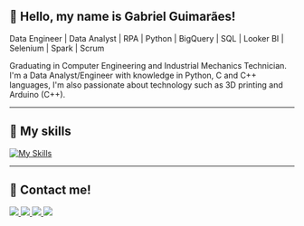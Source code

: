 ## 💜 Hello, my name is Gabriel Guimarães!

Data Engineer | Data Analyst | RPA | Python | BigQuery | SQL | Looker BI | Selenium | Spark | Scrum

Graduating in Computer Engineering and Industrial Mechanics Technician. I'm a Data Analyst/Engineer with knowledge in Python, C and C++ languages, I'm also passionate about technology such as 3D printing and Arduino (C++).

---

## 🚀 My skills

[![My Skills](https://skillicons.dev/icons?i=py,selenium,anaconda,gcp,sqlite,flask,js,c,html,css,bootstrap,cpp,mysql,raspberrypi)](https://skillicons.dev)

---

## 📩 Contact me!

<a target="_blank" href="https://www.linkedin.com/in/gabriel-guimaraes-rr/" rel="nofollow">
    <img src="https://img.shields.io/badge/LinkedIn-0077B5?style=for-the-badge&logo=linkedin&logoColor=white" style="max-width: 100%;">
</a>
<a target="_blank" href="https://wa.me/5531994601010" rel="nofollow">
    <img src="https://img.shields.io/badge/WhatsApp-25D366?style=for-the-badge&logo=whatsapp&logoColor=white" style="max-width: 100%;">
</a>
<a target="_blank" href="https://www.instagram.com/_gabrielguima_/" rel="nofollow">
    <img src="https://img.shields.io/badge/Instagram-E4405F?style=for-the-badge&logo=instagram&logoColor=white" style="max-width: 100%;">
</a>
<a target="_blank" href="mailto:gabrielguimaraesr.rocha@gmail.com" rel="nofollow">
    <img src="https://img.shields.io/badge/Gmail-D14836?style=for-the-badge&logo=gmail&logoColor=white" style="max-width: 100%;">
</a>
